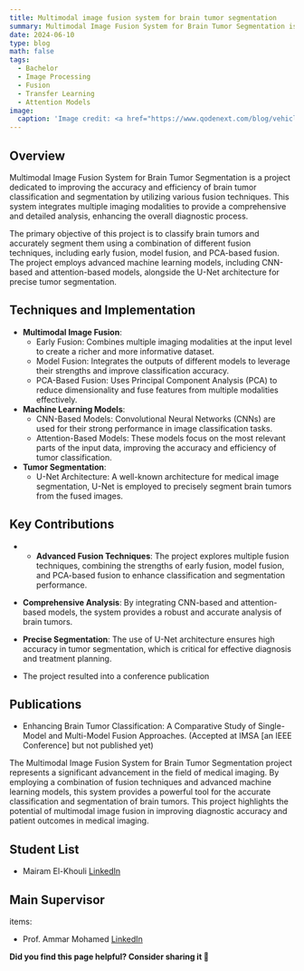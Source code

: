 ```yaml
---
title: Multimodal image fusion system for brain tumor segmentation
summary: Multimodal Image Fusion System for Brain Tumor Segmentation is a project dedicated to improving the accuracy and efficiency of brain tumor classification and segmentation by utilizing various fusion techniques.
date: 2024-06-10
type: blog
math: false
tags:
  - Bachelor
  - Image Processing
  - Fusion
  - Transfer Learning
  - Attention Models
image:
  caption: 'Image credit: <a href="https://www.qodenext.com/blog/vehicle-fleet-management-system/" target="_blank">qodenext</a>'
---
```


## Overview
Multimodal Image Fusion System for Brain Tumor Segmentation is a project dedicated to improving the accuracy and efficiency of brain tumor classification and segmentation by utilizing various fusion techniques. This system integrates multiple imaging modalities to provide a comprehensive and detailed analysis, enhancing the overall diagnostic process.

The primary objective of this project is to classify brain tumors and accurately segment them using a combination of different fusion techniques, including early fusion, model fusion, and PCA-based fusion. The project employs advanced machine learning models, including CNN-based and attention-based models, alongside the U-Net architecture for precise tumor segmentation.

## Techniques and Implementation
- **Multimodal Image Fusion**:
  - Early Fusion: Combines multiple imaging modalities at the input level to create a richer and more informative dataset.
  - Model Fusion: Integrates the outputs of different models to leverage their strengths and improve classification accuracy.
  - PCA-Based Fusion: Uses Principal Component Analysis (PCA) to reduce dimensionality and fuse features from multiple modalities effectively.
- **Machine Learning Models**:
  - CNN-Based Models: Convolutional Neural Networks (CNNs) are used for their strong performance in image classification tasks.
  - Attention-Based Models: These models focus on the most relevant parts of the input data, improving the accuracy and efficiency of tumor classification.
- **Tumor Segmentation**:
  - U-Net Architecture: A well-known architecture for medical image segmentation, U-Net is employed to precisely segment brain tumors from the fused images.

## Key Contributions
- - **Advanced Fusion Techniques**: The project explores multiple fusion techniques, combining the strengths of early fusion, model fusion, and PCA-based fusion to enhance classification and segmentation performance.

- **Comprehensive Analysis**: By integrating CNN-based and attention-based models, the system provides a robust and accurate analysis of brain tumors.

- **Precise Segmentation**: The use of U-Net architecture ensures high accuracy in tumor segmentation, which is critical for effective diagnosis and treatment planning.

- The project resulted into a conference publication


## Publications
- Enhancing Brain Tumor Classification: A Comparative Study of Single-Model and Multi-Model Fusion Approaches. (Accepted at IMSA [an IEEE Conference] but not published yet)

The Multimodal Image Fusion System for Brain Tumor Segmentation project represents a significant advancement in the field of medical imaging. By employing a combination of fusion techniques and advanced machine learning models, this system provides a powerful tool for the accurate classification and segmentation of brain tumors. This project highlights the potential of multimodal image fusion in improving diagnostic accuracy and patient outcomes in medical imaging.

## Student List
- Mairam El-Khouli  [LinkedIn](https://www.linkedin.com/in/mariam-elkhouli-083193284/)


## Main Supervisor
items: 
- Prof. Ammar Mohamed [LinkedIn](https://www.linkedin.com/in/ammar-mohamed-profile)

**Did you find this page helpful? Consider sharing it 🙌**


<!-- [![LinkedIn](https://cdn-icons-png.flaticon.com/512/174/174857.png)](https://www.linkedin.com/in/ammar-m-ammar/?originalSubdomain=eg) -->
